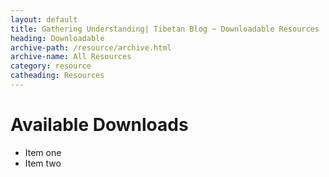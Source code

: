 ```yaml
---
layout: default
title: Gathering Understanding| Tibetan Blog ~ Downloadable Resources
heading: Downloadable
archive-path: /resource/archive.html
archive-name: All Resources
category: resource
catheading: Resources
---
```

# Available Downloads

* Item one
* Item two
